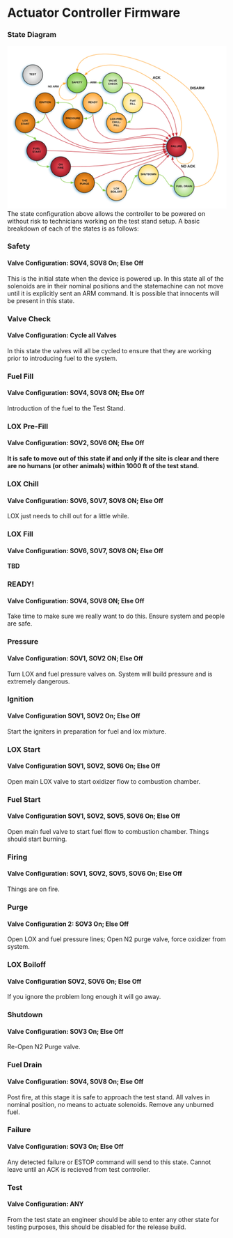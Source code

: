 # Actuator Controller Firmware
### State Diagram
![Peeet](resources/TSAR_Simple_State.png "Title")
The state configuration above allows the controller to be powered on without risk to technicians working on the test stand setup.  A basic breakdown of each of the states is as follows:

### Safety
#### Valve Configuration: SOV4, SOV8 On; Else Off
This is the initial state when the device is powered up.  In this state all of the solenoids are in their nominal positions and the statemachine can not move until it is explicitly sent an ARM command. It is possible that innocents will be present in this state.

### Valve Check
#### Valve Configuration: Cycle all Valves
In this state the valves will all be cycled to ensure that they are working prior to introducing fuel to the system.

### Fuel Fill
#### Valve Configuration: SOV4, SOV8 ON; Else Off
Introduction of the fuel to the Test Stand.

### LOX Pre-Fill
#### Valve Configuration: SOV2, SOV6 ON; Else Off
**It is safe to move out of this state if and only if the site is clear and there are no humans (or other animals) within 1000 ft of the test stand.**

### LOX Chill
#### Valve Configuration: SOV6, SOV7, SOV8 ON; Else Off
LOX just needs to chill out for a little while.

### LOX Fill
#### Valve Configuration: SOV6, SOV7, SOV8 ON; Else Off
__TBD__

### READY!
#### Valve Configuration: SOV4, SOV8 ON; Else Off
Take time to make sure we really want to do this.  Ensure system and people are safe.

### Pressure
#### Valve Configuration: SOV1, SOV2 ON; Else Off
Turn LOX and fuel pressure valves on.  System will build pressure and is extremely dangerous.

### Ignition
#### Valve Configuration SOV1, SOV2 On; Else Off
Start the igniters in preparation for fuel and lox mixture.

### LOX Start
#### Valve Configuration SOV1, SOV2, SOV6 On; Else Off
Open main LOX valve to start oxidizer flow to combustion chamber.

### Fuel Start
#### Valve Configuration SOV1, SOV2, SOV5, SOV6 On; Else Off
Open main fuel valve to start fuel flow to combustion chamber.  Things should start burning.

### Firing
#### Valve Configuration: SOV1, SOV2, SOV5, SOV6 On; Else Off
Things are on fire.

### Purge
#### Valve Configuration 2: SOV3 On; Else Off
Open LOX and fuel pressure lines; Open N2 purge valve, force oxidizer from system.

### LOX Boiloff
#### Valve Configuration SOV2, SOV6 On; Else Off
If you ignore the problem long enough it will go away.

### Shutdown
#### Valve Configuration: SOV3 On; Else Off
Re-Open N2 Purge valve.

### Fuel Drain
#### Valve Configuration: SOV4, SOV8 On; Else Off
Post fire, at this stage it is safe to approach the test stand.  All valves in nominal position, no means to actuate solenoids. Remove any unburned fuel.

### Failure
#### Valve Configuration: SOV3 On; Else Off
Any detected failure or ESTOP command will send to this state.  Cannot leave until an ACK is recieved from test controller.

### Test
#### Valve Configuration:  ANY
From the test state an engineer should be able to enter any other state for testing purposes, this should be disabled for the release build.
